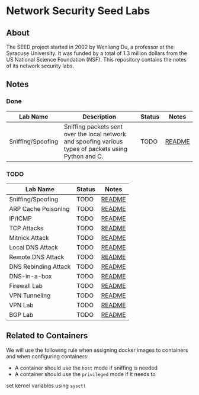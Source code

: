 # Network Security Seed Labs

## About

The SEED project started in 2002 by Wenliang Du, a professor at the Syracuse University. It was funded by a total of 1.3 million dollars from the US National Science Foundation (NSF). This repository contains the notes of its network security labs.

## Notes

### Done

| Lab Name | Description | Status |  Notes |
| ---      | --- | ---    |  ---   |
| Sniffing/Spoofing | Sniffing packets sent over the local network and spoofing various types of packets using Python and C.  | TODO | [README](./labs/Sniffing_Spoofing/README.md)|

### TODO

| Lab Name | Status |  Notes |
| ---      | ---    |  ---   |
| Sniffing/Spoofing   | TODO | [README](./labs/Sniffing_Spoofing/README.md)|
| ARP Cache Poisoning | TODO | [README](./labs/ARP_Attack/README.md)|
| IP/ICMP             | TODO | [README](./labs/IP_Attacks/README.md)| 
| TCP Attacks         | TODO | [README](./labs/TCP_Attacks/README.md)|
| Mitnick Attack      | TODO | [README](./labs/Mitnick_Attack/README.md)| 
| Local DNS Attack    | TODO | [README](./labs/DNS_Local/README.md)|
| Remote DNS Attack   | TODO | [README](./labs/DNS_Remote/README.md)|
| DNS Rebinding Attack| TODO | [README](./labs/DNS_Rebinding/README.md)|
| DNS-in-a-box         | TODO | [README](./labs/DNS_in_a_Box/README.md) |
| Firewall Lab        | TODO | [README](./labs/Firewall/README.md)|
| VPN Tunneling       | TODO | [README](./labs/VPN_Tunnel/README.md) |
| VPN Lab             | TODO | [README](./labs/VPN/README.md)|
| BGP Lab              | TODO | [README](./labs/BGP_Basic/README.md)|

## Related to Containers

We will use the following rule when assigning docker images to containers and 
when configuring containers:

- A container should use the ```host``` mode if sniffing is needed
- A container should use the ```privileged``` mode if it needs to 

set kernel variables using ```sysctl```
